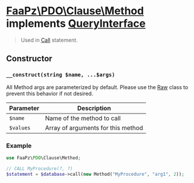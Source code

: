 # [FaaPz\PDO\Clause\Method](../../src/Clause/Method.php) implements [QueryInterface](../QueryInterface.md)

> Used in [Call](../Statement/Call.md) statement.

## Constructor

### `__construct(string $name, ...$args)`

All Method args are parameterized by default.  Please use the [Raw](Raw.md) class to prevent this behavior if
not desired.

Parameter     | Description
------------- | -----------------------------------------
`$name`       | Name of the method to call
`$values`     | Array of arguments for this method

### Example

```php
use FaaPz\PDO\Clause\Method;

// CALL MyProcedure(?, ?)
$statement = $database->call(new Method("MyProcedure", "arg1", 2));
```
